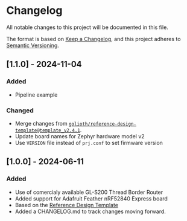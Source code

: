 <!-- Copyright (c) 2023 Golioth, Inc. -->
<!-- SPDX-License-Identifier: Apache-2.0 -->

# Changelog

All notable changes to this project will be documented in this file.

The format is based on [Keep a Changelog](https://keepachangelog.com/en/1.1.0/),
and this project adheres to [Semantic Versioning](https://semver.org/spec/v2.0.0.html).

## [1.1.0] - 2024-11-04

### Added

- Pipeline example

### Changed

- Merge changes from
  [`golioth/reference-design-template@template_v2.4.1`](https://github.com/golioth/reference-design-template/tree/template_v2.4.1).
- Update board names for Zephyr hardware model v2
- Use `VERSION` file instead of `prj.conf` to set firmware version

## [1.0.0] - 2024-06-11

### Added

- Use of comercialy available GL-S200 Thread Border Router
- Added support for Adafruit Feather nRF52840 Express board
- Based on the [Reference Design Template](https://github.com/golioth/reference-design-template)
- Added a CHANGELOG.md to track changes moving forward.
